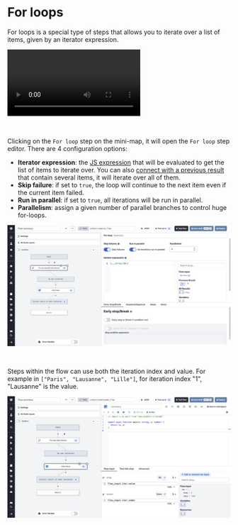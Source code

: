 # For loops

For loops is a special type of steps that allows you to iterate over a list of items, given by an iterator expression.

<video
    className="border-2 rounded-xl object-cover w-full h-full dark:border-gray-800"
    autoPlay
    loop
    controls
    id="main-video"
    src="/videos/flow-loop.mp4"
/>

<br/>

Clicking on the `For loop` step on the mini-map, it will open the `For loop` step editor.
There are 4 configuration options:

- **Iterator expression**: the [JS expression](https://developer.mozilla.org/en-US/docs/Web/JavaScript/Guide/Expressions_and_Operators) that will be evaluated to get the list of items to iterate over. You can also [connect with a previous result](./16_architecture.mdx) that contain several items, it will iterate over all of them.
- **Skip failure**: if set to `true`, the loop will continue to the next item even if the current item failed.
- **Run in parallel**: if set to `true`, all iterations will be run in parallel.
- **Parallelism**: assign a given number of parallel branches to control huge for-loops.

![For loop step](../assets/flows/flow_for_loop.png "For loop step")

<br/>

Steps within the flow can use both the iteration index and value. For example in `["Paris", "Lausanne", "Lille"]`, for iteration index "1", "Lausanne" is the value.

![Iter value & index](../assets/flows/iter_value_index.png "Iter value & index")